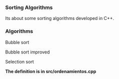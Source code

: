 ### Sorting Algorithms

Its about some sorting algorithms developed in C++. 

### Algorithms

Bubble sort

Bubble sort improved

Selection sort

**The definition is in src/ordenamientos.cpp**

